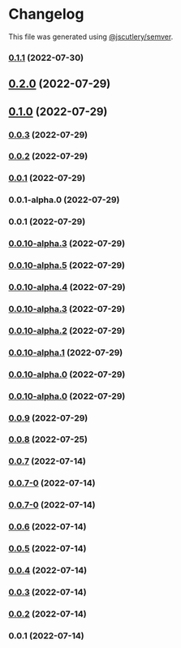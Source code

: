 # Changelog

This file was generated using [@jscutlery/semver](https://github.com/jscutlery/semver).

### [0.1.1](https://github.com/yurikrupnik/nx-go-playground/compare/simple-app-0.1.0...simple-app-0.1.1) (2022-07-30)

## [0.2.0](https://github.com/yurikrupnik/nx-go-playground/compare/simple-app-0.1.0...simple-app-0.2.0) (2022-07-29)

## [0.1.0](https://github.com/yurikrupnik/nx-go-playground/compare/simple-app-0.0.3...simple-app-0.1.0) (2022-07-29)

### [0.0.3](https://github.com/yurikrupnik/nx-go-playground/compare/simple-app-0.0.2...simple-app-0.0.3) (2022-07-29)

### [0.0.2](https://github.com/yurikrupnik/nx-go-playground/compare/simple-app-0.0.1...simple-app-0.0.2) (2022-07-29)

### [0.0.1](https://github.com/yurikrupnik/nx-go-playground/compare/simple-app-0.0.1-alpha.0...simple-app-0.0.1) (2022-07-29)

### 0.0.1-alpha.0 (2022-07-29)

### 0.0.1 (2022-07-29)

### [0.0.10-alpha.3](https://github.com/yurikrupnik/nx-go-playground/compare/simple-app-0.0.10-alpha.2...simple-app-0.0.10-alpha.3) (2022-07-29)

### [0.0.10-alpha.5](https://github.com/yurikrupnik/nx-go-playground/compare/simple-app-0.0.10-alpha.4...simple-app-0.0.10-alpha.5) (2022-07-29)

### [0.0.10-alpha.4](https://github.com/yurikrupnik/nx-go-playground/compare/simple-app-0.0.10-alpha.3...simple-app-0.0.10-alpha.4) (2022-07-29)

### [0.0.10-alpha.3](https://github.com/yurikrupnik/nx-go-playground/compare/simple-app-0.0.10-alpha.2...simple-app-0.0.10-alpha.3) (2022-07-29)

### [0.0.10-alpha.2](https://github.com/yurikrupnik/nx-go-playground/compare/simple-app-0.0.10-alpha.1...simple-app-0.0.10-alpha.2) (2022-07-29)

### [0.0.10-alpha.1](https://github.com/yurikrupnik/nx-go-playground/compare/simple-app-0.0.10-alpha.0...simple-app-0.0.10-alpha.1) (2022-07-29)

### [0.0.10-alpha.0](https://github.com/yurikrupnik/nx-go-playground/compare/simple-app-0.0.9...simple-app-0.0.10-alpha.0) (2022-07-29)

### [0.0.10-alpha.0](https://github.com/yurikrupnik/nx-go-playground/compare/simple-app-0.0.9...simple-app-0.0.10-alpha.0) (2022-07-29)

### [0.0.9](https://github.com/yurikrupnik/nx-go-playground/compare/simple-app-0.0.8...simple-app-0.0.9) (2022-07-29)

### [0.0.8](https://github.com/yurikrupnik/nx-go-playground/compare/simple-app-0.0.7...simple-app-0.0.8) (2022-07-25)

### [0.0.7](https://github.com/yurikrupnik/nx-go-playground/compare/simple-app-0.0.7-0...simple-app-0.0.7) (2022-07-14)

### [0.0.7-0](https://github.com/yurikrupnik/nx-go-playground/compare/simple-app-0.0.6...simple-app-0.0.7-0) (2022-07-14)

### [0.0.7-0](https://github.com/yurikrupnik/nx-go-playground/compare/simple-app-0.0.6...simple-app-0.0.7-0) (2022-07-14)

### [0.0.6](https://github.com/yurikrupnik/nx-go-playground/compare/simple-app-0.0.5...simple-app-0.0.6) (2022-07-14)

### [0.0.5](https://github.com/yurikrupnik/nx-go-playground/compare/simple-app-0.0.4...simple-app-0.0.5) (2022-07-14)

### [0.0.4](https://github.com/yurikrupnik/nx-go-playground/compare/simple-app-0.0.3...simple-app-0.0.4) (2022-07-14)

### [0.0.3](https://github.com/yurikrupnik/nx-go-playground/compare/simple-app-0.0.2...simple-app-0.0.3) (2022-07-14)

### [0.0.2](https://github.com/yurikrupnik/nx-go-playground/compare/simple-app-0.0.1...simple-app-0.0.2) (2022-07-14)

### 0.0.1 (2022-07-14)

